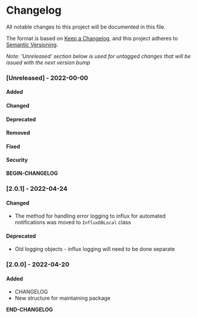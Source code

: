 # Changelog

All notable changes to this project will be documented in this file. 

The format is based on [Keep a Changelog](https://keepachangelog.com/en/1.0.0/), and this project adheres to [Semantic Versioning](https://semver.org/spec/v2.0.0.html).

_Note: 'Unreleased' section below is used for untagged changes that will be issued with the next version bump_

### [Unreleased] - 2022-00-00 
#### Added
#### Changed
#### Deprecated
#### Removed
#### Fixed
#### Security
__BEGIN-CHANGELOG__
 
### [2.0.1] - 2022-04-24
#### Changed
 - The method for handling error logging to influx for automated notifications was moved to `InfluxDBLocal` class 
#### Deprecated
 - Old logging objects - influx logging will need to be done separate
 
### [2.0.0] - 2022-04-20
#### Added
 - CHANGELOG
 - New structure for maintaining package
 
__END-CHANGELOG__
